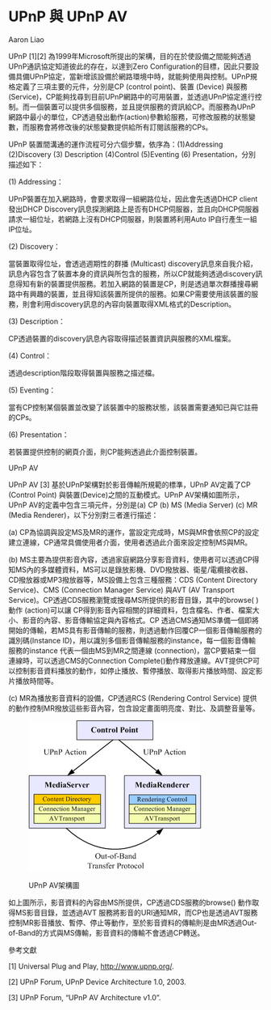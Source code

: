 # UPnP 與 UPnP AV

Aaron Liao

UPnP \[1]\[2] 為1999年Microsoft所提出的架構，目的在於使設備之間能夠透過UPnP通訊協定知道彼此的存在，以達到Zero Configuration的目標，因此只要設備具備UPnP協定，當新增該設備於網路環境中時，就能夠使用與控制。UPnP規格定義了三項主要的元件，分別是CP (control point)、裝置 (Device) 與服務 (Service)，CP能夠找尋到目前UPnP網路中的可用裝置，並透過UPnP協定進行控制。而一個裝置可以提供多個服務，並且提供服務的資訊給CP。而服務為UPnP 網路中最小的單位，CP透過發出動作(action)參數給服務，可修改服務的狀態變數，而服務會將修改後的狀態變數提供給所有訂閱該服務的CPs。

UPnP 裝置間溝通的運作流程可分六個步驟，依序為：(1)Addressing (2)Discovery (3) Description (4)Control (5)Eventing (6) Presentation，分別描述如下：

(1) Addressing：

UPnP裝置在加入網路時，會要求取得一組網路位址，因此會先透過DHCP client發出DHCP Discovery訊息探測網路上是否有DHCP伺服器，並且向DHCP伺服器請求一組位址，若網路上沒有DHCP伺服器，則裝置將利用Auto IP自行產生一組IP位址。

(2) Discovery：

當裝置取得位址，會透過週期性的群播 (Multicast) discovery訊息來自我介紹，訊息內容包含了裝置本身的資訊與所包含的服務，所以CP就能夠透過discovery訊息得知有新的裝置提供服務。若加入網路的裝置是CP，則是透過單次群播搜尋網路中有興趣的裝置，並且得知該裝置所提供的服務。如果CP需要使用該裝置的服務，則會利用discovery訊息的內容向裝置取得XML格式的Description。

(3) Description：

CP透過裝置的discovery訊息內容取得描述裝置資訊與服務的XML檔案。

(4) Control：

透過description階段取得裝置與服務之描述檔。

(5) Eventing：

當有CP控制某個裝置並改變了該裝置中的服務狀態，該裝置需要通知已與它註冊的CPs。

(6) Presentation：

若裝置提供控制的網頁介面，則CP能夠透過此介面控制裝置。

UPnP AV

UPnP AV \[3] 基於UPnP架構對於影音傳輸所規範的標準，UPnP AV定義了CP (Control Point) 與裝置(Device)之間的互動模式。UPnP AV架構如圖所示， UPnP AV的定義中包含三項元件，分別是(a) CP (b) MS (Media Server) (c) MR (Media Renderer)，以下分別對三者進行描述：

(a) CP為協調與設定MS及MR的運作，當設定完成時，MS與MR會依照CP的設定建立連線，CP通常具備使用者介面，使用者透過此介面來設定控制MS與MR。

(b) MS主要為提供影音內容，透過家庭網路分享影音資料，使用者可以透過CP得知MS內的多媒體資料，MS可以是錄放影機、DVD撥放器、衛星/電纜接收器、CD撥放器或MP3撥放器等，MS設備上包含三種服務：CDS (Content Directory Service)、CMS (Connection Manager Service) 與AVT (AV Transport Service)。CP透過CDS服務瀏覽或搜尋MS所提供的影音目錄，其中的browse( )動作 (action)可以讓 CP得到影音內容相關的詳細資料，包含檔名、作者、檔案大小、影音的內容、影音傳輸協定與內容格式。CP 透過CMS通知MS準備一個即將開始的傳輸，若MS具有影音傳輸的服務，則透過動作回覆CP一個影音傳輸服務的識別碼(Instance ID)，用以識別多個影音傳輸服務的instance，每一個影音傳輸服務的instance 代表一個由MS到MR之間連線 (connection)，當CP要結束一個連線時，可以透過CMS的Connection Complete()動作釋放連線。AVT提供CP可以控制影音資料播放的動作，如停止播放、暫停播放、取得影片播放時間、設定影片播放時間等。

(c) MR為播放影音資料的設備，CP透過RCS (Rendering Control Service) 提供的動作控制MR撥放這些影音內容，包含設定畫面明亮度、對比、及調整音量等。

<figure><img src="../.gitbook/assets/image (17) (1).png" alt=""><figcaption><p>UPnP AV架構圖</p></figcaption></figure>

如上圖所示，影音資料的內容由MS所提供，CP透過CDS服務的browse() 動作取得MS影音目錄，並透過AVT 服務將影音的URI通知MR，而CP也是透過AVT服務控制MR影音播放、暫停、停止等動作，至於影音資料的傳輸則是由MR透過Out-of-Band的方式與MS傳輸，影音資料的傳輸不會透過CP轉送。

參考文獻

\[1] Universal Plug and Play, http://www.upnp.org/.

\[2] UPnP Forum, UPnP Device Architecture 1.0, 2003.

\[3] UPnP Forum, “UPnP AV Architecture v1.0”.
